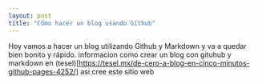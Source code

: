 ```yaml
---
layout: post
title: "Cómo hacer un blog usando Github"
---
```


Hoy vamos a hacer un blog utilizando Github y Markdown y va a quedar bien bonito y rápido.
informacion como crear un blog con gituhub y markdown en (tesel)[https://tesel.mx/de-cero-a-blog-en-cinco-minutos-github-pages-4252/] asi cree este sitio web
